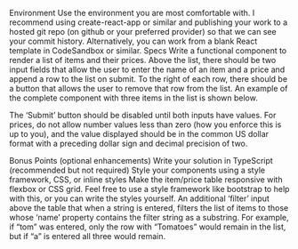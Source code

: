 Environment
Use the environment you are most comfortable with. I recommend using create-react-app or similar and publishing your work to a hosted git repo (on github or your preferred provider) so that we can see your commit history. Alternatively, you can work from a blank React template in CodeSandbox or similar.
Specs 
Write a functional component to render a list of items and their prices. Above the list, there should be two input fields that allow the user to enter the name of an item and a price and append a row to the list on submit. To the right of each row, there should be a button that allows the user to remove that row from the list. An example of the complete component with three items in the list is shown below.



The ‘Submit’ button should be disabled until both inputs have values. For prices, do not allow number values less than zero (how you enforce this is up to you), and the value displayed should be in the common US dollar format with a preceding dollar sign and decimal precision of two.


Bonus Points (optional enhancements)
Write your solution in TypeScript (recommended but not required)
Style your components using a style framework, CSS, or inline styles
Make the item/price table responsive with flexbox or CSS grid. Feel free to use a style framework like bootstrap to help with this, or you can write the styles yourself.
An additional ‘filter’ input above the table that when a string is entered, filters the list of items to those whose ‘name’ property contains the filter string as a substring. For example, if “tom” was entered, only the row with “Tomatoes” would remain in the list, but if “a” is entered all three would remain.
